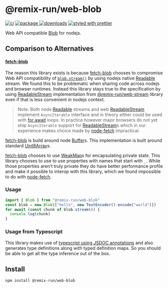 # @remix-run/web-blob

[![ci][ci.icon]][ci.url]
[![package][version.icon] ![downloads][downloads.icon]][package.url]
[![styled with prettier][prettier.icon]][prettier.url]

Web API compatible [Blob][] for nodejs.

## Comparison to Alternatives

#### [fetch-blob][]

The reason this library exists is because [fetch-blob][] chooses to compromise
Web API compatibility of [`blob.stream()`][w3c blob.stream] by using nodejs
native [Readable][] stream. We found this to be problematic when sharing code
across nodejs and browser runtimes. Instead this library stays true to the
specification by using [ReadableStream][] implementation from [@remix-run/web-stream][]
library even if that is less convenient in nodejs context.

> Note: Both node [Readable][] streams and web [ReadableStream][] implement
> `AsyncIterable` interface and in theory either could be used with [for await][]
> loops. In practice however major browsers do not yet ship `AsyncIterable`
> support for [ReadableStream][]s which in our experience makes choice made by
> [node-fetch][] impractical.

[fetch-blob][] is build around node [Buffer][]s. This implementation is built
around standard [Uint8Array][]s.

[fetch-blob] chooses to use [WeakMap][]s for encapsulating private state. This
library chooses to use to use properties with names that start with `_`. While
those properties aren't truly private they do have better performance profile
and make it possible to interop with this library, which we found impossible
to do with [node-fetch][].

### Usage

```js
import { Blob } from "@remix-run/web-blob"
const blob = new Blob(["hello", new TextEncoder().encode("world")])
for await (const chunk of blob.stream()) {
  console.log(chunk)
}
```

### Usage from Typescript

This library makes use of [typescript using JSDOC annotations][ts-jsdoc] and
also generates type definitions along with typed definition maps. So you should
be able to get all the type inference out of the box.

## Install

    npm install @remix-run/web-blob

[ci.icon]: https://github.com/web-std/io/workflows/blob/badge.svg
[ci.url]: https://github.com/web-std/io/actions/workflows/blob.yml
[version.icon]: https://img.shields.io/npm/v/@remix-run/web-blob.svg
[downloads.icon]: https://img.shields.io/npm/dm/@remix-run/web-blob.svg
[package.url]: https://npmjs.org/package/@remix-run/web-blob
[downloads.image]: https://img.shields.io/npm/dm/@remix-run/web-blob.svg
[downloads.url]: https://npmjs.org/package/@remix-run/web-blob
[prettier.icon]: https://img.shields.io/badge/styled_with-prettier-ff69b4.svg
[prettier.url]: https://github.com/prettier/prettier
[blob]: https://developer.mozilla.org/en-US/docs/Web/API/Blob/Blob
[fetch-blob]: https://github.com/node-fetch/fetch-blob
[readablestream]: https://developer.mozilla.org/en-US/docs/Web/API/ReadableStream
[readable]: https://nodejs.org/api/stream.html#stream_readable_streams
[w3c blob.stream]: https://w3c.github.io/FileAPI/#dom-blob-stream
[@remix-run/web-stream]: https://github.com/web-std/io/tree/main/stream
[for await]: https://developer.mozilla.org/en-US/docs/Web/JavaScript/Reference/Statements/for-await...of
[buffer]: https://nodejs.org/api/buffer.html
[weakmap]: https://developer.mozilla.org/en-US/docs/Web/JavaScript/Reference/Global_Objects/WeakMap
[ts-jsdoc]: https://www.typescriptlang.org/docs/handbook/jsdoc-supported-types.html
[uint8array]: https://developer.mozilla.org/en-US/docs/Web/JavaScript/Reference/Global_Objects/Uint8Array
[node-fetch]: https://github.com/node-fetch/
